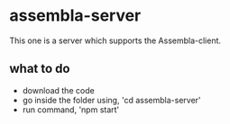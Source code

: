 # assembla-server

This one is a server which supports the Assembla-client.


## what to do

- download the code
- go inside the folder using, 'cd assembla-server'
- run command, 'npm start'
